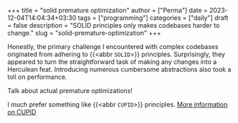 +++
title = "solid premature optimization"
author = ["Perma"]
date = 2023-12-04T14:04:34+03:30 
tags = ["programming"]
categories = ["daily"]
draft = false
description = "SOLID principles only makes codebases harder to change."
slug = "solid-premature-optimization"
+++

Honestly, the primary challenge I encountered with complex codebases originated from adhering to {{<abbr `SOLID`>}} principles. Surprisingly, they appeared to turn the straightforward task of making any changes into a Herculean feat. Introducing numerous cumbersome abstractions also took a toll on performance.

Talk about actual premature optimizations!

I much prefer something like {{<abbr `CUPID`>}} principles. [More information on CUPID](https://cupid.dev/)  
